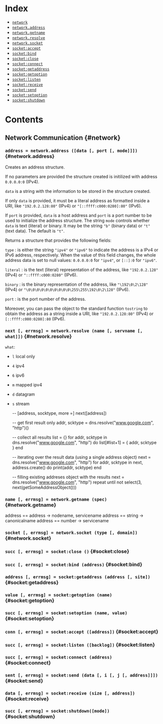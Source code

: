 Index
=====

- [`network`](#network)
- [`network.address`](#network.address)
- [`network.getname`](#network.getname)
- [`network.resolve`](#network.resolve)
- [`network.socket`](#network.socket)
- [`socket:accept`](#socket:accept)
- [`socket:bind`](#socket:bind)
- [`socket:close`](#socket:close)
- [`socket:connect`](#socket:connect)
- [`socket:getaddress`](#socket:getaddress)
- [`socket:getoption`](#socket:getoption)
- [`socket:listen`](#socket:listen)
- [`socket:receive`](#socket:receive)
- [`socket:send`](#socket:send)
- [`socket:setoption`](#socket:setoption)
- [`socket:shutdown`](#socket:shutdown)

Contents
========

Network Communication {#network}
---------------------

### `address = network.address ([data [, port [, mode]]])` {#network.address}

Creates an address structure.

If no parameters are provided the structure created is initilized with address `0.0.0.0:0` (IPv4).

`data` is a string with the information to be stored in the structure created.

If only `data` is provided, it must be a literal address as formatted inside a URI, like `"192.0.2.128:80"` (IPv4) or `"[::ffff:c000:0280]:80"` (IPv6).

If `port` is provided, `data` is a host address and `port` is a port number to be used to initialize the address structure.
The string `mode` controls whether `data` is text (literal) or binary.
It may be the string `"b"` (binary data) or `"t"` (text data).
The default is `"t"`.

Returns a structure that provides the following fields:

`type`
:	is either the string `"ipv4"` or `"ipv6"` to indicate the address is a IPv4 or IPv6 address, respectively.
	When the value of this field changes, the whole address data is set to null values: `0.0.0.0:0` for `"ipv4"`, or `[::]:0` for `"ipv6"`.

`literal`
:	is the text (literal) representation of the address, like `"192.0.2.128"` (IPv4) or `"::ffff:c000:0280"` (IPv6).

`binary`
:	is the binary representation of the address, like `"\192\0\2\128"` (IPv4) or `"\0\0\0\0\0\0\0\0\0\0\255\255\192\0\2\128"` (IPv6).

`port`
:	is the port number of the address.

Moreover, you can pass the object to the standard function `tostring` to obtain the address as a string inside a URI, like `"192.0.2.128:80"` (IPv4) or `[::ffff:c000:0280]:80` (IPv6).

### `next [, errmsg] = network.resolve (name [, servname [, what]])` {#network.resolve}

`what`:

- `l` local only
- `4` ipv4
- `6` ipv6
- `m` mapped ipv4
- `d` datagram
- `s` stream

	-- [address, socktype, more =] next([address])

	-- get first result only
	addr, scktype = dns.resolve("www.google.com", "http")()

	-- collect all results
	list = {}
	for addr, scktype in dns.resolve("www.google.com", "http") do
		list[#list+1] = { addr, scktype }
	end

	-- iterating over the result data (using a single address object)
	next = dns.resolve("www.google.com", "http")
	for addr, scktype in next, address.create() do
		print(addr, scktype)
	end

	-- filling existing addreses object with the results
	next = dns.resolve("www.google.com", "http")
	repeat until not select(3, next(getSomeAddressObject()))

### `name [, errmsg] = network.getname (spec)` {#network.getname}

address == address -> nodename, servicename
address == string -> canonicalname
address == number -> servicename

### `socket [, errmsg] = network.socket (type [, domain])` {#network.socket}
### `succ [, errmsg] = socket:close ()` {#socket:close}
### `succ [, errmsg] = socket:bind (address)` {#socket:bind}
### `address [, errmsg] = socket:getaddress (address [, site])` {#socket:getaddress}
### `value [, errmsg] = socket:getoption (name)` {#socket:getoption}
### `succ [, errmsg] = socket:setoption (name, value)` {#socket:setoption}

### `conn [, errmsg] = socket:accept ([address])` {#socket:accept}
### `succ [, errmsg] = socket:listen ([backlog])` {#socket:listen}

### `succ [, errmsg] = socket:connect (address)` {#socket:connect}
### `sent [, errmsg] = socket:send (data [, i [, j [, address]]])` {#socket:send}
### `data [, errmsg] = socket:receive (size [, address])` {#socket:receive}

### `succ [, errmsg] = socket:shutdown([mode])` {#socket:shutdown}
